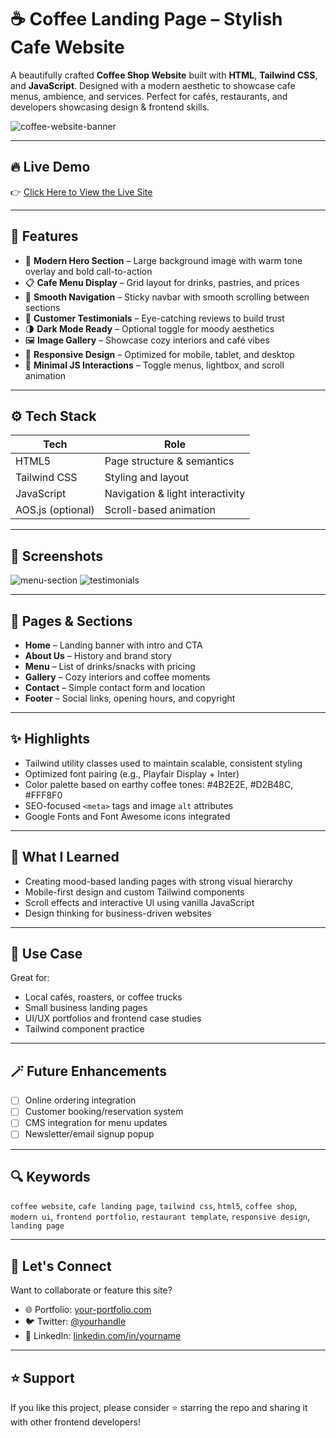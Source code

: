 # ☕ Coffee Landing Page – Stylish Cafe Website

A beautifully crafted **Coffee Shop Website** built with **HTML**, **Tailwind CSS**, and **JavaScript**. Designed with a modern aesthetic to showcase cafe menus, ambience, and services. Perfect for cafés, restaurants, and developers showcasing design & frontend skills.

![coffee-website-banner](https://your-image-url.com/banner.png)

---

## 🔥 Live Demo

👉 [Click Here to View the Live Site](https://builder-cosmos-verse.vercel.app/)

---

## 🍩 Features

- 🎨 **Modern Hero Section** – Large background image with warm tone overlay and bold call-to-action
- 📋 **Cafe Menu Display** – Grid layout for drinks, pastries, and prices
- 🧭 **Smooth Navigation** – Sticky navbar with smooth scrolling between sections
- 💬 **Customer Testimonials** – Eye-catching reviews to build trust
- 🌗 **Dark Mode Ready** – Optional toggle for moody aesthetics
- 🖼️ **Image Gallery** – Showcase cozy interiors and café vibes
- 📱 **Responsive Design** – Optimized for mobile, tablet, and desktop
- 🧠 **Minimal JS Interactions** – Toggle menus, lightbox, and scroll animation

---

## ⚙️ Tech Stack

| Tech           | Role                        |
|----------------|-----------------------------|
| HTML5          | Page structure & semantics  |
| Tailwind CSS   | Styling and layout          |
| JavaScript     | Navigation & light interactivity |
| AOS.js (optional) | Scroll-based animation   |

---

## 📸 Screenshots

![menu-section](https://your-image-url.com/menu.png)
![testimonials](https://your-image-url.com/testimonials.png)

---

## 🧭 Pages & Sections

- **Home** – Landing banner with intro and CTA
- **About Us** – History and brand story
- **Menu** – List of drinks/snacks with pricing
- **Gallery** – Cozy interiors and coffee moments
- **Contact** – Simple contact form and location
- **Footer** – Social links, opening hours, and copyright

---

## ✨ Highlights

- Tailwind utility classes used to maintain scalable, consistent styling
- Optimized font pairing (e.g., Playfair Display + Inter)
- Color palette based on earthy coffee tones: #4B2E2E, #D2B48C, #FFF8F0
- SEO-focused `<meta>` tags and image `alt` attributes
- Google Fonts and Font Awesome icons integrated

---

## 🧠 What I Learned

- Creating mood-based landing pages with strong visual hierarchy
- Mobile-first design and custom Tailwind components
- Scroll effects and interactive UI using vanilla JavaScript
- Design thinking for business-driven websites

---

## 📌 Use Case

Great for:
- Local cafés, roasters, or coffee trucks
- Small business landing pages
- UI/UX portfolios and frontend case studies
- Tailwind component practice

---

## 🪄 Future Enhancements

- [ ] Online ordering integration
- [ ] Customer booking/reservation system
- [ ] CMS integration for menu updates
- [ ] Newsletter/email signup popup

---

## 🔍 Keywords

`coffee website`, `cafe landing page`, `tailwind css`, `html5`, `coffee shop`, `modern ui`, `frontend portfolio`, `restaurant template`, `responsive design`, `landing page`

---

## 🙌 Let's Connect

Want to collaborate or feature this site?

- 🌐 Portfolio: [your-portfolio.com](https://my-portfolio-two-eta-13.vercel.app/)
- 🐦 Twitter: [@yourhandle](https://x.com/Elitetech25)
- 💼 LinkedIn: [linkedin.com/in/yourname](https://www.linkedin.com/in/elite-design-sv-031412260/)

---

## ⭐ Support

If you like this project, please consider ⭐ starring the repo and sharing it with other frontend developers!


